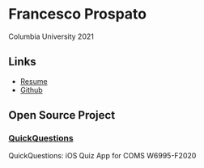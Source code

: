 # Francesco Prospato

Columbia University 2021

## Links
- [Resume](https://github.com/fprospato/fprospato.github.io/blob/main/Resume%20-%20Github.pdf)
- [Github](https://github.com/karimerobles)

## Open Source Project
### [QuickQuestions](https://github.com/karimerobles/quickquestions)
QuickQuestions: iOS Quiz App for COMS W6995-F2020
